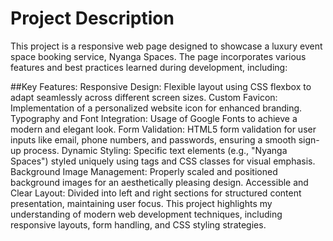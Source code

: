 
# Project Description
  This project is a responsive web page designed to showcase a luxury event space booking service, Nyanga Spaces. The page incorporates various features and best practices learned during development, including:

##Key Features:
  Responsive Design: Flexible layout using CSS flexbox to adapt seamlessly across different screen sizes.
  Custom Favicon: Implementation of a personalized website icon for enhanced branding.
  Typography and Font Integration: Usage of Google Fonts to achieve a modern and elegant look.
  Form Validation: HTML5 form validation for user inputs like email, phone numbers, and passwords, ensuring a smooth sign-up process.
  Dynamic Styling: Specific text elements (e.g., "Nyanga Spaces") styled uniquely using <span> tags and CSS classes for visual emphasis.
  Background Image Management: Properly scaled and positioned background images for an aesthetically pleasing design.
  Accessible and Clear Layout: Divided into left and right sections for structured content presentation, maintaining user focus.
  This project highlights my understanding of modern web development techniques, including responsive layouts, form handling, and CSS styling strategies.
